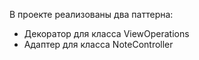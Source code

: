 В проекте реализованы два паттерна:
* Декоратор для класса ViewOperations
* Адаптер для класса NoteController
